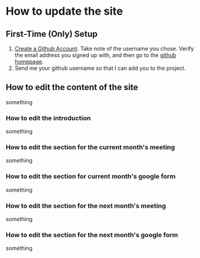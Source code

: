 # How to update the site

## First-Time (Only) Setup

1. [Create a Github Account](https://github.com/join). Take note of the username you chose. Verify the email address you signed up with, and then go to the [github homepage](https://github.com).
2. Send me your github username so that I can add you to the project.

## How to edit the content of the site

something

### How to edit the introduction

something

### How to edit the section for the current month's meeting

something

### How to edit the section for current month's google form

something

### How to edit the section for the next month's meeting

something

### How to edit the section for the next month's google form

something
